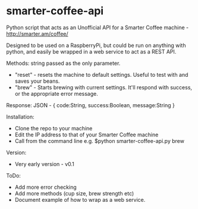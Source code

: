 # smarter-coffee-api
Python script that acts as an Unofficial API for a Smarter Coffee machine - http://smarter.am/coffee/

Designed to be used on a RaspberryPi, but could be run on anything with python, and easily be wrapped in a web service to act as a REST API.

Methods: string passed as the only parameter.
- "reset" - resets the machine to default settings. Useful to test with and saves your beans.
- "brew" - Starts brewing with current settings. It'll respond with success, or the appropriate error message.

Response:
JSON - { code:String, success:Boolean, message:String }

Installation:
- Clone the repo to your machine
- Edit the IP address to that of your Smarter Coffee machine
- Call from the command line e.g. $python smarter-coffee-api.py brew

Version:
- Very early version - v0.1

ToDo:
- Add more error checking
- Add more methods (cup size, brew strength etc)
- Document example of how to wrap as a web service.

